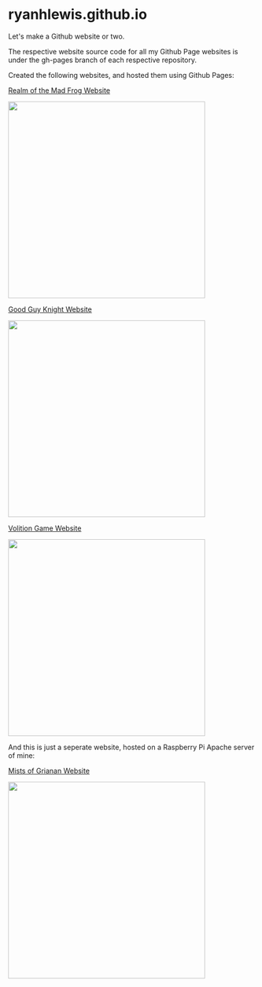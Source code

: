 # ryanhlewis.github.io
Let's make a Github website or two.


The respective website source code for all my Github Page websites is under the gh-pages branch of each respective repository.


Created the following websites, and hosted them using Github Pages:

  [Realm of the Mad Frog Website](ryanhlewis.github.io/realmofthemadfrog)
  
  <img src="https://dc626.4shared.com/img/Bdr1SHI4ea/s24/176ab17c370/screenshot__2_?async&rand=0.4502424949270678" width="400" /> 
  
  [Good Guy Knight Website](ryanhlewis.github.io/goodguyknight)
  
  <img src="https://dc773.4shared.com/img/KlWYSoKiea/s24/176a776daa8/screenshot__1_?async&rand=0.5691200592551608" width="400" /> 
  
  [Volition Game Website](ryanhlewis.github.io/volitiongame)
  
  <img src="https://dc773.4shared.com/img/-Srve3Soiq/s24/176a776f218/screenshot?async&rand=0.12429020122592949" width="400" /> 
  
  
 
 And this is just a seperate website, hosted on a Raspberry Pi Apache server of mine:
 
  
  [Mists of Grianan Website](https://mists.ga)

  <img src="https://dc773.4shared.com/img/3d75z91Ziq/s24/176a776f600/screenshot-mists-ga-1609127071?async&rand=0.3787947605761346" width="400" /> 
